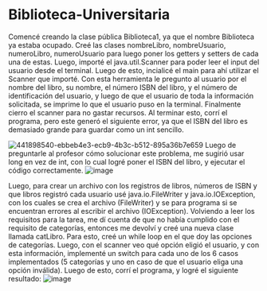 # Biblioteca-Universitaria

Comencé creando la clase pública Biblioteca1, ya que el nombre Biblioteca ya estaba ocupado.
Creé las clases nombreLibro, nombreUsuario, numeroLibro, numeroUsuario para luego poner los getters y setters de cada una de estas. Luego, importé el java.util.Scanner para poder leer el input del usuario desde el terminal.
Luego de esto, incialicé el main para ahí utilizar el Scanner que importé. Con esta herramienta le pregunto al usuario por el nombre del libro, su nombre, el número ISBN del libro, y el número de identificación del usuario, y luego de que el usuario de toda la información solicitada, se imprime lo que el usuario puso en la terminal. Finalmente cierro el scanner para no gastar recursos.
Al terminar esto, corrí el programa, pero este generó el siguiente error, ya que el ISBN del libro es demasiado grande para guardar como un int sencillo. 

![441898540-ebbeb4e3-ecb9-4b3c-b512-895a36b7e659](https://github.com/user-attachments/assets/1a43a268-bb5e-42a5-a326-50fe7d70abff)
Luego de preguntarle al profesor cómo solucionar este problema, me sugirió usar long en vez de int, con lo cual logré poner el ISBN del libro, y ejecutar el código correctamente.
![image](https://github.com/user-attachments/assets/b9c888cf-b5d0-4d24-ac8e-245800f688c5)

Luego, para crear un archivo con los registros de libros, números de ISBN y que libros registró cada usuario usé java.io.FileWriter y java.io.IOException, con los cuales se crea el archivo (FileWriter) y se para programa si se encuentran errores al escribir el archivo (IOException).
Volviendo a leer los requisitos para la tarea, me dí cuenta de que no había cumplido con el requisito de categorías, entonces me devolví y creé una nueva clase llamada catLibro. Para esto, creé un while loop en el que doy las opciones de categorías. Luego, con el scanner veo qué opción eligió el usuario, y con esta información, implementé un switch para cada uno de los 6 casos implementados (5 categorías y uno en caso de que el usuario eliga una opción inválida).
Luego de esto, corrí el programa, y logré el siguiente resultado:
![image](https://github.com/user-attachments/assets/3f06e268-3cd8-4594-a78b-5f901d674f0b)
